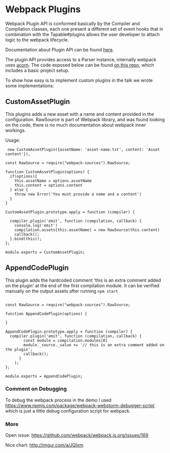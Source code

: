 # Webpack Plugins


Webpack Plugin API is conformed basically by the Compiler and Compilation classes, each one present a different set of event hooks that in combination with the Tapable#plugins allows the user developer to attach logic to the webpack lifecycle.

Documentation about Plugin API can be found [here](https://webpack.js.org/api/plugins/).

The plugin API provides access to a Parser instance, internally webpack uses [acorn](https://github.com/ternjs/acorn). 
The code exposed below can be found [on this repo](https://github.com/ssaucedo/learning-webpack/tree/plugins), which includes a basic project setup. 


To show how easy is to implement custom plugins in the talk we wrote some implementations:

## CustomAssetPlugin 

This plugins adds a new asset with a name and content provided in the configuration.
RawSource is part of Webpack library, and was found looking on the code, there is no much documentation about webpack inner workings.  
 
Usage:    
```
 new CustomAssetPlugin({assetName: 'asset-name.txt', content: 'Asset content'}),

```

```
const RawSource = require("webpack-sources").RawSource;

function CustomAssetPlugin(options) {
  if(options){
    this.assetName = options.assetName
    this.content = options.content
  } else {
    throw new Error('You must provide a name and a content')
  }
}

CustomAssetPlugin.prototype.apply = function (compiler) {

  compiler.plugin('emit', function (compilation, callback) {
    console.log('emit')
    compilation.assets[this.assetName] = new RawSource(this.content)
    callback();
  }.bind(this));
};

module.exports = CustomAssetPlugin;

```


## AppendCodePlugin

This plugin adds the hardcoded comment 'this is an extra comment added on the plugin' at the end
of the first compilation module. It can be verified manually on the output assets after running `npm start` 
``` 

const RawSource = require("webpack-sources").RawSource;

function AppendCodePlugin(options) {

}

AppendCodePlugin.prototype.apply = function (compiler) {
  compiler.plugin('emit', function (compilation, callback) {
        const module = compilation.modules[0]
        module._source._value += '// this is an extra comment added on the plugin';
        callback();
      }
    );
};

module.exports = AppendCodePlugin;

```

### Comment on Debugging

To debug the webpack process in the demo I used https://www.npmjs.com/package/webpack-webstorm-debugger-script which is just a little debug configuration script for webpack.

### More

Open issue: https://github.com/webpack/webpack.js.org/issues/169

Nice chart: http://imgur.com/a/JQIxm
